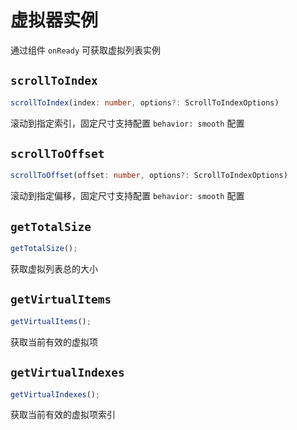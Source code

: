 # 虚拟器实例

通过组件 `onReady` 可获取虚拟列表实例

## `scrollToIndex`

```ts
scrollToIndex(index: number, options?: ScrollToIndexOptions)
```

滚动到指定索引，固定尺寸支持配置 `behavior: smooth` 配置

## `scrollToOffset`

```ts
scrollToOffset(offset: number, options?: ScrollToIndexOptions)
```

滚动到指定偏移，固定尺寸支持配置 `behavior: smooth` 配置

## `getTotalSize`

```ts
getTotalSize();
```

获取虚拟列表总的大小

## `getVirtualItems`

```ts
getVirtualItems();
```

获取当前有效的虚拟项

## `getVirtualIndexes`

```ts
getVirtualIndexes();
```

获取当前有效的虚拟项索引
